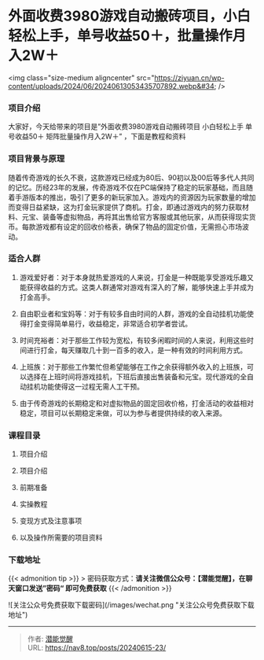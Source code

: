 # 外面收费3980游戏自动搬砖项目，小白轻松上手，单号收益50＋，批量操作月入2W＋


&lt;img class=&#34;size-medium aligncenter&#34; src=&#34;https://ziyuan.cn/wp-content/uploads/2024/06/20240613053435707892.webp&#34; /&gt;

###  项目介绍

大家好，今天给带来的项目是”外面收费3980游戏自动搬砖项目 小白轻松上手 单号收益50＋ 矩阵批量操作月入2W＋” ，下面是教程和资料

###  项目背景与原理

随着传奇游戏的长久不衰，这款游戏已经成为80后、90初以及00后等多代人共同的记忆。历经23年的发展，传奇游戏不仅在PC端保持了稳定的玩家基础，而且随着手游版本的推出，吸引了更多的新玩家加入。游戏内的资源因为玩家数量的增加而变得日益紧缺，这为打金玩家提供了商机。打金，即通过游戏内的努力获取材料、元宝、装备等虚拟物品，再将其出售给官方客服或其他玩家，从而获得现实货币。每款游戏都有设定的回收价格表，确保了物品的固定价值，无需担心市场波动。
###  适合人群

 1. 游戏爱好者：对于本身就热爱游戏的人来说，打金是一种既能享受游戏乐趣又能获得收益的方式。这类人群通常对游戏有深入的了解，能够快速上手并成为打金高手。

 1. 自由职业者和宝妈等：对于有较多自由时间的人群，游戏的全自动挂机功能使得打金变得简单易行，收益稳定，非常适合初学者尝试。

 1. 时间充裕者：对于那些工作较为宽松，有较多闲暇时间的人来说，利用这些时间进行打金，每天赚取几十到一百多的收入，是一种有效的时间利用方式。

 1. 上班族：对于那些工作繁忙但希望能够在工作之余获得额外收入的上班族，可以选择在上班时间将游戏挂机，下班后直接出售装备和元宝。现代游戏的全自动挂机功能使得这一过程无需人工干预。

 1. 由于传奇游戏的长期稳定和对虚拟物品的固定回收价格，打金活动的收益相对稳定，项目可以长期稳定来做，可以为参与者提供持续的收入来源。


###  课程目录

 1. 项目介绍

 1. 项目介绍

 1. 前期准备

 1. 实操教程

 1. 变现方式及注意事项

 1. 以及操作所需要的项目资料



### 下载地址




{{&lt; admonition tip &gt;}}
&gt; 密码获取方式：**请关注微信公众号：【潜能觉醒】，在聊天窗口发送”密码“ 即可免费获取**
{{&lt; /admonition &gt;}}


![关注公众号免费获取下载密码](/images/wechat.png &#34;关注公众号免费获取下载地址&#34;)

---

> 作者: [潜能觉醒](https://nav8.top)  
> URL: https://nav8.top/posts/20240615-23/  

